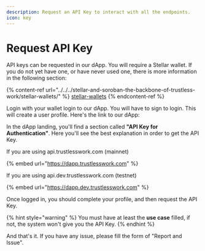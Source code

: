 ```yaml
---
description: Request an API Key to interact with all the endpoints.
icon: key
---
```


# Request API Key

API keys can be requested in our dApp. You will require a Stellar wallet. If you do not yet have one, or have never used one, there is more information in the following section:&#x20;

{% content-ref url="../../../stellar-and-soroban-the-backbone-of-trustless-work/stellar-wallets/" %}
[stellar-wallets](../../../stellar-and-soroban-the-backbone-of-trustless-work/stellar-wallets/)
{% endcontent-ref %}

Login with your wallet login to our dApp. You will have to sign to login. This will create a user profile. Here's the link to our dApp:&#x20;

In the dApp landing, you'll find a section called **"API Key for Authentication"**. Here you'll see the best explanation in order to get the API Key.



If you are using api.trustlesswork.com (mainnet)

{% embed url="https://dapp.trustlesswork.com" %}

If you are using api.dev.trustlesswork.com (testnet)

{% embed url="https://dapp.dev.trustlesswork.com" %}

Once logged in, you should complete your profile, and then request the API Key.

{% hint style="warning" %}
You must have at least the **use case** filled, if not, the system won't give you the API Key.
{% endhint %}

And that's it. If you have any issue, please fill the form of "Report and Issue".
